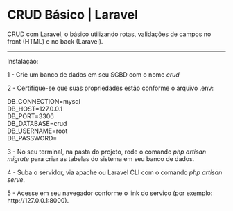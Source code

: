 <h1>CRUD B&aacute;sico | Laravel</h1>
<p>CRUD com Laravel, o b&aacute;sico utilizando rotas, valida&ccedil;&otilde;es de campos no front (HTML) e no back (Laravel).</p>
<hr />
<p>Instala&ccedil;&atilde;o:</p>
<p>1 - Crie um banco de dados em seu SGBD com o nome <em>crud</em></p>
<p>2 - Certifique-se que suas propriedades est&atilde;o conforme o arquivo .env:</p>
<p>DB_CONNECTION=mysql<br /> DB_HOST=127.0.0.1<br /> DB_PORT=3306<br /> DB_DATABASE=crud<br /> DB_USERNAME=root<br /> DB_PASSWORD=</p>
<p>3 - No seu terminal, na pasta do projeto, rode o comando <em>php artisan migrate</em>&nbsp;para criar as tabelas do sistema em seu banco de dados.</p>
<p>4 - Suba o servidor, via apache ou Laravel CLI com o comando <em>php artisan serve</em>.</p>
<p>5 - Acesse em seu navegador conforme o link do servi&ccedil;o (por exemplo: http://127.0.0.1:8000).</p>